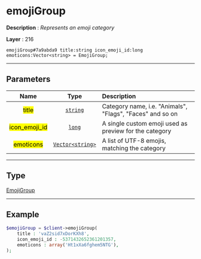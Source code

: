 # emojiGroup

**Description** : *Represents an emoji category*

**Layer** : 216

```tl
emojiGroup#7a9abda9 title:string icon_emoji_id:long emoticons:Vector<string> = EmojiGroup;
```

---

## Parameters

| Name | Type | Description |
| :---: | :---: | :--- |
| <mark>title</mark> | [`string`](type/string) | Category name, i.e. "Animals", "Flags", "Faces" and so on |
| <mark>icon_emoji_id</mark> | [`long`](type/long) | A single custom emoji used as preview for the category |
| <mark>emoticons</mark> | [`Vector<string>`](type/string) | A list of UTF-8 emojis, matching the category |

---

## Type

[EmojiGroup](type/EmojiGroup)

---

## Example

```php
$emojiGroup = $client->emojiGroup(
	title : 'vaZ2sid7xDorKXh8',
	icon_emoji_id : -5371432652361201357,
	emoticons : array('Ht1xXa6fghem5NTG'),
);
```